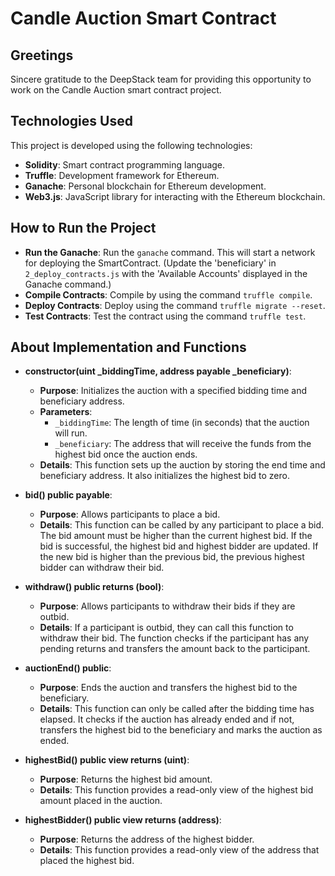 # Candle Auction Smart Contract

## Greetings

Sincere gratitude to the DeepStack team for providing this opportunity to work on the Candle Auction smart contract project.

## Technologies Used

This project is developed using the following technologies:

- **Solidity**: Smart contract programming language.
- **Truffle**: Development framework for Ethereum.
- **Ganache**: Personal blockchain for Ethereum development.
- **Web3.js**: JavaScript library for interacting with the Ethereum blockchain.

## How to Run the Project

- **Run the Ganache**: Run the `ganache` command. This will start a network for deploying the SmartContract. (Update the 'beneficiary' in `2_deploy_contracts.js` with the 'Available Accounts' displayed in the Ganache command.)
- **Compile Contracts**: Compile by using the command `truffle compile`.
- **Deploy Contracts**: Deploy using the command `truffle migrate --reset`.
- **Test Contracts**: Test the contract using the command `truffle test`.

## About Implementation and Functions

- **constructor(uint _biddingTime, address payable _beneficiary)**:
  - **Purpose**: Initializes the auction with a specified bidding time and beneficiary address.
  - **Parameters**:
    - `_biddingTime`: The length of time (in seconds) that the auction will run.
    - `_beneficiary`: The address that will receive the funds from the highest bid once the auction ends.
  - **Details**: This function sets up the auction by storing the end time and beneficiary address. It also initializes the highest bid to zero.

- **bid() public payable**:
  - **Purpose**: Allows participants to place a bid.
  - **Details**: This function can be called by any participant to place a bid. The bid amount must be higher than the current highest bid. If the bid is successful, the highest bid and highest bidder are updated. If the new bid is higher than the previous bid, the previous highest bidder can withdraw their bid.

- **withdraw() public returns (bool)**:
  - **Purpose**: Allows participants to withdraw their bids if they are outbid.
  - **Details**: If a participant is outbid, they can call this function to withdraw their bid. The function checks if the participant has any pending returns and transfers the amount back to the participant.

- **auctionEnd() public**:
  - **Purpose**: Ends the auction and transfers the highest bid to the beneficiary.
  - **Details**: This function can only be called after the bidding time has elapsed. It checks if the auction has already ended and if not, transfers the highest bid to the beneficiary and marks the auction as ended.

- **highestBid() public view returns (uint)**:
  - **Purpose**: Returns the highest bid amount.
  - **Details**: This function provides a read-only view of the highest bid amount placed in the auction.

- **highestBidder() public view returns (address)**:
  - **Purpose**: Returns the address of the highest bidder.
  - **Details**: This function provides a read-only view of the address that placed the highest bid.
